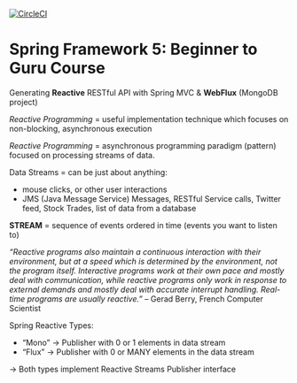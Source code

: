 [![CircleCI](https://circleci.com/gh/ppufek/spring5-webflux-rest.svg?style=svg)](https://circleci.com/gh/ppufek/spring5-webflux-rest)

# Spring Framework 5: Beginner to Guru Course
Generating **Reactive** RESTful API with Spring MVC & **WebFlux** (MongoDB project)

*Reactive Programming*  = useful implementation technique which focuses on non-blocking, asynchronous execution

*Reactive Programming* = asynchronous programming paradigm (pattern) focused on processing streams of data.

Data Streams = can be just about anything: 
- mouse clicks, or other user interactions
- JMS (Java Message Service) Messages, RESTful Service calls, Twitter feed, Stock Trades, list of data from a database
	
**STREAM** = sequence of events ordered in time (events you want to listen to)

*“Reactive programs also maintain a continuous interaction with their environment, but at a speed which is determined by the environment, not the program itself. Interactive programs work at their own pace and mostly deal with communication, while reactive programs only work in response to external demands and mostly deal with accurate interrupt handling. Real-time programs are usually reactive.”* – Gerad Berry, French Computer Scientist

Spring Reactive Types:

- “Mono” &rightarrow; Publisher with 0 or 1 elements in data stream
- “Flux” &rightarrow; Publisher with 0 or MANY elements in the data stream

&rightarrow;	Both types implement Reactive Streams Publisher interface